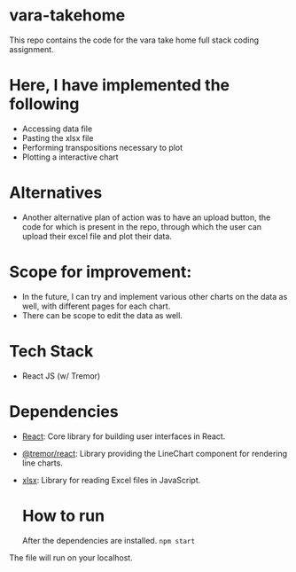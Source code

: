 # vara-takehome

This repo contains the code for the vara take home full stack coding assignment. 

# Here, I have implemented the following
- Accessing data file
- Pasting the xlsx file
- Performing transpositions necessary to plot
- Plotting a interactive chart

# Alternatives
- Another alternative plan of action was to have an upload button, the code for which is present in the repo, through which the user can upload their excel file and plot their data. 

# Scope for improvement:
- In the future, I can try and implement various other charts on the data as well, with different pages for each chart.
- There can be scope to edit the data as well.

# Tech Stack
- React JS (w/ Tremor)

# Dependencies

- [React](https://www.npmjs.com/package/react): Core library for building user interfaces in React.
- [@tremor/react](https://www.npmjs.com/package/@tremor/react): Library providing the LineChart component for rendering line charts.
- [xlsx](https://www.npmjs.com/package/xlsx): Library for reading Excel files in JavaScript.

  # How to run
  After the dependencies are installed.
  ``` npm start ```


The file will run on your localhost. 


